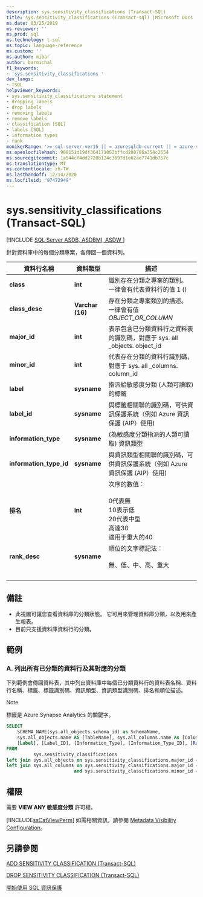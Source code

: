 ```yaml
---
description: sys.sensitivity_classifications (Transact-SQL)
title: sys.sensitivity_classifications (Transact-sql) |Microsoft Docs
ms.date: 03/25/2019
ms.reviewer: ''
ms.prod: sql
ms.technology: t-sql
ms.topic: language-reference
ms.custom: ''
ms.author: mibar
author: barmichal
f1_keywords:
- 'sys.sensitivity_classifications '
dev_langs:
- TSQL
helpviewer_keywords:
- sys.sensitivity_classifications statement
- dropping labels
- drop labels
- removing labels
- remove labels
- classification [SQL]
- labels [SQL]
- information types
- rank
monikerRange: '>= sql-server-ver15 || = azuresqldb-current || = azure-sqldw-latest'
ms.openlocfilehash: 908151d19df364171063bffcd280786a354c2654
ms.sourcegitcommit: 1a544cf4dd2720b124c3697d1e62ae7741db757c
ms.translationtype: MT
ms.contentlocale: zh-TW
ms.lasthandoff: 12/14/2020
ms.locfileid: "97472949"
---
```

# <a name="syssensitivity_classifications-transact-sql"></a>sys.sensitivity_classifications (Transact-SQL)
[!INCLUDE [SQL Server ASDB, ASDBMI, ASDW ](../../includes/applies-to-version/sql-asdb-asdbmi-asa.md)]

針對資料庫中的每個分類專案，各傳回一個資料列。

|資料行名稱|資料類型|描述|
|-----------------|---------------|-----------------|  
|**class**|**int**|識別存在分類之專案的類別。 一律會有代表資料行的值 1 () |  
|**class_desc**|**Varchar (16)**|存在分類之專案類別的描述。 一律會有值 *OBJECT_OR_COLUMN*|  
|**major_id**|**int**|表示包含已分類資料行之資料表的識別碼，對應于 sys. all _objects. object_id|  
|**minor_id**|**int**|代表存在分類的資料行識別碼，對應于 sys. all _columns. column_id|   
|**label**|**sysname**|指派給敏感度分類 (人類可讀取) 的標籤|  
|**label_id**|**sysname**|與標籤相關聯的識別碼，可供資訊保護系統（例如 Azure 資訊保護 (AIP）使用) |  
|**information_type**|**sysname**| (為敏感度分類指派的人類可讀取) 資訊類型|  
|**information_type_id**|**sysname**|與資訊類型相關聯的識別碼，可供資訊保護系統（例如 Azure 資訊保護 (AIP）使用) |  
|**排名**|**int**|次序的數值： <br><br>0代表無<br>10表示低<br>20代表中型<br>高達30<br>適用于重大的40| 
|**rank_desc**|**sysname**|順位的文字標記法：  <br><br>無、低、中、高、重大|  
| &nbsp; | &nbsp; | &nbsp; |

## <a name="remarks"></a>備註  

- 此視圖可讓您查看資料庫的分類狀態。 它可用來管理資料庫分類，以及用來產生報表。
- 目前只支援資料庫資料行的分類。
 
## <a name="examples"></a>範例

### <a name="a-listing-all-classified-columns-and-their-corresponding-classification"></a>A. 列出所有已分類的資料行及其對應的分類

下列範例會傳回資料表，其中列出資料庫中每個已分類資料行的資料表名稱、資料行名稱、標籤、標籤識別碼、資訊類型、資訊類型識別碼、排名和順位描述。

> [!NOTE]
> 標籤是 Azure Synapse Analytics 的關鍵字。

```sql
SELECT
    SCHEMA_NAME(sys.all_objects.schema_id) as SchemaName,
    sys.all_objects.name AS [TableName], sys.all_columns.name As [ColumnName],
    [Label], [Label_ID], [Information_Type], [Information_Type_ID], [Rank], [Rank_Desc]
FROM
          sys.sensitivity_classifications
left join sys.all_objects on sys.sensitivity_classifications.major_id = sys.all_objects.object_id
left join sys.all_columns on sys.sensitivity_classifications.major_id = sys.all_columns.object_id
                         and sys.sensitivity_classifications.minor_id = sys.all_columns.column_id
```

## <a name="permissions"></a>權限  
 需要 **VIEW ANY 敏感度分類** 許可權。 
 
 [!INCLUDE[ssCatViewPerm](../../includes/sscatviewperm-md.md)] 如需相關資訊，請參閱 [Metadata Visibility Configuration](../../relational-databases/security/metadata-visibility-configuration.md)。  

## <a name="see-also"></a>另請參閱  

[ADD SENSITIVITY CLASSIFICATION (Transact-SQL)](../../t-sql/statements/add-sensitivity-classification-transact-sql.md)

[DROP SENSITIVITY CLASSIFICATION (Transact-SQL)](../../t-sql/statements/drop-sensitivity-classification-transact-sql.md)

[開始使用 SQL 資訊保護](/azure/azure-sql/database/data-discovery-and-classification-overview)